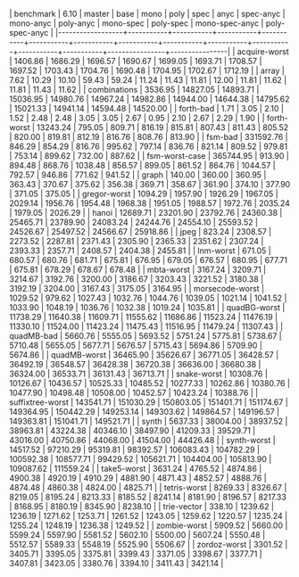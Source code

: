 | benchmark        |      6.10 |    master |      base |      mono |      poly |      spec |      anyc | spec-anyc | mono-anyc | poly-anyc | mono-spec | poly-spec | mono-spec-anyc | poly-spec-anyc |
|------------------+-----------+-----------+-----------+-----------+-----------+-----------+-----------+-----------+-----------+-----------+-----------+-----------+----------------+----------------|
| acquire-worst    |   1406.86 |   1686.29 |   1696.57 |   1690.67 |   1699.05 |   1693.71 |   1708.57 |   1697.52 |   1703.43 |   1704.76 |   1690.48 |   1704.95 |        1702.67 |        1712.19 |
| array            |      7.62 |     10.29 |     10.10 |     59.43 |     59.24 |     11.24 |     11.43 |     11.81 |     12.00 |     11.81 |     11.62 |     11.81 |          11.43 |          11.62 |
| combinations     |   3536.95 |  14827.05 |  14893.71 |  15036.95 |  14980.76 |  14967.24 |  14982.86 |  14944.00 |  14644.38 |  14795.62 |  15021.33 |  14941.14 |       14594.48 |       14520.00 |
| forth-bad        |      1.71 |      3.05 |      2.10 |      1.52 |      2.48 |      2.48 |      3.05 |      3.05 |      2.67 |      0.95 |      2.10 |      2.67 |           2.29 |           1.90 |
| forth-worst      |  13243.24 |    795.05 |    809.71 |    816.19 |    815.81 |    807.43 |    811.43 |    805.52 |    820.00 |    819.81 |    812.19 |    816.76 |         808.76 |         813.90 |
| fsm-bad          | 331592.76 |    846.29 |    854.29 |    816.76 |    995.62 |    797.14 |    836.76 |    821.14 |    809.52 |    979.81 |    753.14 |    899.62 |         732.00 |         887.62 |
| fsm-worst-case   | 365744.95 |    913.90 |    894.48 |    868.76 |   1038.48 |    856.57 |    899.05 |    861.52 |    864.76 |   1044.57 |    792.57 |    946.86 |         771.62 |         941.52 |
| graph            |    140.00 |    360.00 |    360.95 |    363.43 |    370.67 |    375.62 |    356.38 |    369.71 |    358.67 |    361.90 |    374.10 |    377.90 |         371.05 |         375.05 |
| gregor-worst     |   1094.29 |   1957.90 |   1926.29 |   1967.05 |   2029.14 |   1956.76 |   1954.48 |   1968.38 |   1951.05 |   1988.57 |   1972.76 |   2035.24 |        1979.05 |        2026.29 |
| hanoi            |  12689.71 |  23201.90 |  23792.76 |  24360.38 |  25465.71 |  23789.90 |  24083.24 |  24244.76 |  24554.10 |  25593.52 |  24526.67 |  25497.52 |       24566.67 |       25918.86 |
| jpeg             |    823.24 |   2308.57 |   2273.52 |   2287.81 |   2371.43 |   2305.90 |   2365.33 |   2351.62 |   2307.24 |   2393.33 |   2357.71 |   2408.57 |        2404.38 |        2455.81 |
| lnm-worst        |    671.05 |    680.57 |    680.76 |    681.71 |    675.81 |    676.95 |    679.05 |    676.57 |    680.95 |    677.71 |    675.81 |    678.29 |         678.67 |         678.48 |
| mbta-worst       |   3167.24 |   3209.71 |   3214.67 |   3192.76 |   3200.00 |   3186.67 |   3203.43 |   3221.52 |   3180.38 |   3192.19 |   3204.00 |   3167.43 |        3175.05 |        3164.95 |
| morsecode-worst  |   1029.52 |    979.62 |   1027.43 |   1032.76 |   1044.76 |   1039.05 |   1021.14 |   1041.52 |   1033.90 |   1048.19 |   1036.76 |   1032.38 |        1019.24 |        1035.81 |
| quadBG-worst     |  11738.29 |  11640.38 |  11609.71 |  11555.62 |  11686.86 |  11523.24 |  11476.19 |  11330.10 |  11524.00 |  11423.24 |  11475.43 |  11516.95 |       11479.24 |       11307.43 |
| quadMB-bad       |   5660.76 |   5555.05 |   5693.52 |   5751.24 |   5775.81 |   5738.67 |   5710.48 |   5655.05 |   5677.71 |   5676.57 |   5715.43 |   5694.86 |        5709.90 |        5674.86 |
| quadMB-worst     |  36465.90 |  35626.67 |  36771.05 |  36428.57 |  36492.19 |  36548.57 |  36428.38 |  36720.38 |  36636.00 |  36680.38 |  36324.00 |  36533.71 |       36131.43 |       36713.71 |
| snake-worst      |  10308.76 |  10126.67 |  10436.57 |  10525.33 |  10485.52 |  10277.33 |  10262.86 |  10380.76 |  10477.90 |  10498.48 |  10508.00 |  10452.57 |       10423.24 |       10388.76 |
| suffixtree-worst | 143541.71 | 151030.29 | 150803.05 | 151401.71 | 151174.67 | 149364.95 | 150442.29 | 149253.14 | 149303.62 | 149864.57 | 149196.57 | 149363.81 |      151041.71 |      149521.71 |
| synth            |   5637.33 |  38004.00 |  38937.52 |  38963.81 |  43224.38 |  40346.10 |  38497.90 |  41209.33 |  39529.71 |  43016.00 |  40750.86 |  44068.00 |       41504.00 |       44426.48 |
| synth-worst      |  14517.52 |  97210.29 |  95319.81 |  98392.57 | 106083.43 | 104782.29 | 100592.38 | 108577.71 |  99429.52 | 105621.71 | 104404.00 | 105813.90 |      109087.62 |      111559.24 |
| take5-worst      |   3631.24 |   4765.52 |   4874.86 |   4900.38 |   4920.19 |   4910.29 |   4881.90 |   4871.43 |   4852.57 |   4888.76 |   4874.48 |   4860.38 |        4824.00 |        4825.71 |
| tetris-worst     |   8269.33 |   8326.67 |   8219.05 |   8195.24 |   8213.33 |   8185.52 |   8241.14 |   8181.90 |   8196.57 |   8217.33 |   8168.95 |   8180.19 |        8345.90 |        8238.10 |
| trie-vector      |    338.10 |   1239.62 |   1236.19 |   1271.62 |   1253.71 |   1261.52 |   1243.05 |   1259.62 |   1220.57 |   1235.24 |   1255.24 |   1248.19 |        1236.38 |        1249.52 |
| zombie-worst     |   5909.52 |   5660.00 |   5599.24 |   5597.90 |   5581.52 |   5602.10 |   5500.00 |   5607.24 |   5550.48 |   5512.57 |   5589.33 |   5548.19 |        5525.90 |        5506.67 |
| zordoz-worst     |   3301.52 |   3405.71 |   3395.05 |   3375.81 |   3399.43 |   3371.05 |   3398.67 |   3377.71 |   3407.81 |   3423.05 |   3380.76 |   3394.10 |        3411.43 |        3421.14 |
